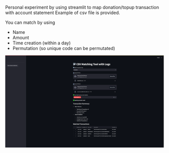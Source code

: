 Personal experiment by using streamlit to map donation/topup transaction with account statement
Example of csv file is provided.

You can match by using 
- Name
- Amount
- Time creation (within a day)
- Permutation (so unique code can be permutated)

![Image](docs/example.png)

